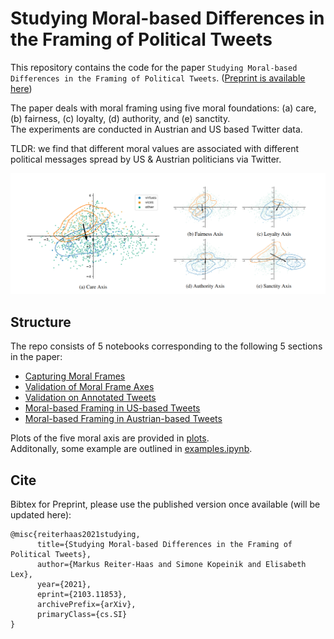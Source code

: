 # Studying Moral-based Differences in the Framing of Political Tweets

This repository contains the code for the paper `Studying Moral-based Differences in the Framing of Political Tweets`. ([Preprint is available here](https://arxiv.org/abs/2103.11853))

The paper deals with moral framing using five moral foundations: (a) care, (b) fairness, (c) loyalty, (d) authority, and (e) sanctity.  
The experiments are conducted in Austrian and US based Twitter data.  

TLDR: we find that different moral values are associated with different political messages spread by US & Austrian politicians via Twitter.

![Preview](preview.png)

## Structure

The repo consists of 5 notebooks corresponding to the following 5 sections in the paper:
- [Capturing Moral Frames](frame_axis.ipynb)
- [Validation of Moral Frame Axes](1_validation_of_moral_frame_axes.ipynb)
- [Validation on Annotated Tweets](2_validation_on_annotated_tweets.ipynb)
- [Moral-based Framing in US-based Tweets](3_moral_based_framing_in_us_based_tweets.ipynb)
- [Moral-based Framing in Austrian-based Tweets](4_moral_based_framing_in_austrian_based_tweets.ipynb)

Plots of the five moral axis are provided in [plots](plots/).  
Additonally, some example are outlined in [examples.ipynb](examples.ipynb).

## Cite

Bibtex for Preprint, please use the published version once available (will be updated here):

```
@misc{reiterhaas2021studying,
      title={Studying Moral-based Differences in the Framing of Political Tweets}, 
      author={Markus Reiter-Haas and Simone Kopeinik and Elisabeth Lex},
      year={2021},
      eprint={2103.11853},
      archivePrefix={arXiv},
      primaryClass={cs.SI}
}
```
